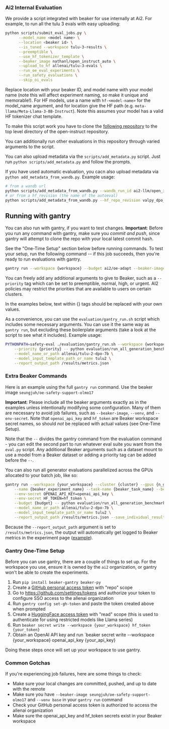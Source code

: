 ### Ai2 Internal Evaluation

We provide a script integrated with beaker for use internally at Ai2. For example, to run all the tulu 3 evals with easy uploading:
```bash
python scripts/submit_eval_jobs.py \
      --model_name <model name> \
      --location <beaker id> \
      --is_tuned --workspace tulu-3-results \
      --preemptible \
      --use_hf_tokenizer_template \
      --beaker_image nathanl/open_instruct_auto \
      --upload_to_hf allenai/tulu-3-evals \
      --run_oe_eval_experiments \
      --run_safety_evaluations \
      --skip_oi_evals
```
Replace location with your beaker ID, and model name with your model name (note this will affect experiment naming, so make it unique and memorable!). For HF models, use a name with `hf-<model-name>` for the model_name argument, and for location give the HF path (e.g. `meta-llama/Meta-Llama-3-8B-Instruct`). Note this assumes your model has a valid HF tokenizer chat template.

To make this script work you have to clone the [following repository](https://github.com/allenai/oe-eval-internal/tree/main) to the top level directory of the open-instruct repository.

You can additionally run other evaluations in this repository through varied arguments to the script.

You can also upload metadata via the `scripts/add_metadata.py` script. Just run `python scripts/add_metadata.py` and follow the prompts.

If you have used automatic evaluation, you cacn also upload metadata via `python add_metadata_from_wandb.py`. Example usage:

```bash
# from a wandb url
python scripts/add_metadata_from_wandb.py --wandb_run_id ai2-llm/open_instruct_internal/runs/fjclmg47
# or from a hf_revision (the name of the autoeval)
python scripts/add_metadata_from_wandb.py --hf_repo_revision valpy_dpo_mix_uf_wc_regen_da_sftmix_v4.23___model__42__1725581304
```

## Running with gantry

You can also run with gantry, if you want to test changes.
**Important**: Before you run any command with gantry, make sure you *commit and push*, since gantry will attempt to clone the repo with your local latest commit hash.

See the "One-Time Setup" section below before running commands. To test your setup, run the following command -- if this job succeeds, then you're ready to run evaluations with gantry.

```bash
gantry run --workspace {workspace} --budget ai2/oe-adapt --beaker-image kavelr/oe-safety --venv base --cluster ai2/mosaic-cirrascale --env-secret OPENAI_API_KEY=openai_api_key --env-secret HF_TOKEN=hf_token -- python -c 'print("Hello world")'
```

You can freely add any additional arguments to give to Beaker, such as a `--priority` tag which can be set to preemptible, normal, high, or urgent. AI2 policies may restrict the priorities that are available to users on certain clusters.

In the examples below, text within {} tags should be replaced with your own values. 

As a convenience, you can use the `evaluation/gantry_run.sh` script which includes some necessary arguments. You can use it the same way as `gantry run`, but excluding these boilerplate arguments (take a look at the script to see what it includes). Example usage:

```bash
PYTHONPATH=safety-eval ./evaluation/gantry_run.sh --workspace {workspace} --cluster {cluster} --gpus {n_gpus} \
    --priority {priority} -- python evaluation/run_all_generation_benchmarks.py \
    --model_name_or_path allenai/tulu-2-dpo-7b \
    --model_input_template_path_or_name tulu2 \
    --report_output_path /results/metrics.json
```

### Extra Beaker Commands
Here is an example using the full `gantry run` command. Use the beaker image `seungjuh/oe-safety-support-olmo17`

**Important**: Please include all the beaker arguments exactly as in the examples unless intentionally modifying some configuration. Many of them are necessary to avoid job failures, such as `--beaker-image`, `--venv`, and `--env-secret`. Note that `openai_api_key` and `hf_token` are Beaker workspace secret names, so should *not* be replaced with actual values (see One-Time Setup).

Note that the `--` divides the gantry command from the evaluation command - you can edit the second part to run whatever eval suite you want from the `eval.py` script. Any additional Beaker arguments such as a dataset mount to use a model from a Beaker dataset or adding a priority tag can be added before the `--`.

You can also run all generator evaluations parallelized across the GPUs allocated to your batch job, like so:
```bash
gantry run --workspace {your_workspace} --cluster {cluster} --gpus {n_gpus} \
    --name {beaker_experiment_name} --task-name {beaker_task_name} --beaker-image seungjuh/oe-safety-support-olmo17 --venv base \
    --env-secret OPENAI_API_KEY=openai_api_key \
    --env-secret HF_TOKEN=hf_token \
    --budget {budget} -- python evaluation/run_all_generation_benchmarks.py \
    --model_name_or_path allenai/tulu-2-dpo-7b \
    --model_input_template_path_or_name tulu2 \
    --report_output_path /results/metrics.json --save_individual_results_path /results/all.json
```

Because the `--report_output_path` argument is set to `/results/metrics.json`, the output will automatically get logged to Beaker metrics in the experiment page ([example](https://beaker.org/ex/01HW8NKZ458MA1PSB1X4YQTH94/tasks/01HW8NKZ4DTDA8FEFDGWA7Q8XX/job/01HW8NM2QR5AYB53PYP32J2VAA)).

### Gantry One-Time Setup

Before you can use gantry, there are a couple of things to set up. For the workspace you use, ensure it is owned by the `ai2` organization, or gantry won't be able to create the experiments.

1. Run `pip install beaker-gantry beaker-py`
2. Create a [GitHub personal access token](https://docs.github.com/en/authentication/keeping-your-account-and-data-secure/managing-your-personal-access-tokens) with "repo" scope
3. Go to https://github.com/settings/tokens and authorize your token to configure SSO access to the allenai organization
4. Run `gantry config set-gh-token` and paste the token created above when prompted
5. Create a [HuggingFace access token](https://huggingface.co/settings/tokens) with "read" scope (this is used to authenticate for using restricted models like Llama series)
6. Run `beaker secret write --workspace {your_workspace} hf_token {your_token}`
7. Obtain an OpenAI API key and run `beaker secret write --workspace {your_workspace} openai_api_key {your_api_key}

Doing these steps once will set up your workspace to use gantry.


### Common Gotchas

If you're experiencing job failures, here are some things to check:

- Make sure your local changes are committed,  pushed, and up to date with the remote
- Make sure you have `--beaker-image seungjuh/oe-safety-support-olmo17` and `--venv base` in your `gantry run` command
- Check your GitHub personal access token is authorized to access the allenai organization
- Make sure the openai_api_key and hf_token secrets exist in your Beaker workspace